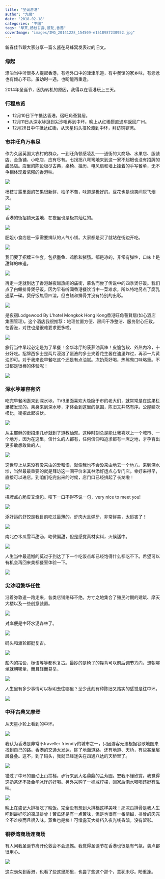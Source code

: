 ```yaml
---
title: "圣诞游港"
author: "九姨"
date: "2018-02-18"
categories: "中国"
tags: "早茶,杨枝甘露,渡轮,香港"
coverImage: "images/IMG_20141228_154509-e1518987230952.jpg"
---
```


新春佳节跟大家分享一篇么酱在马蜂窝发表过的旧文。

### 缘起

漂泊当中听很多人提起香港，有老外口中的津津乐道，有中餐馆的家乡味，有忿忿也有倾心不已。虽幼时一遇，也盼能再重逢。

2014年圣诞节，因为转机的原因，我得以在香港玩上三天。

### 行程总览

- 12月10日下午抵达香港，宿旺角薈賢居。
- 12月11日从深水埗逛到尖沙咀再到中环，晚上从红磡搭直通车返回广州。
- 12月28日中午抵达红磡，从天星码头搭轮渡到中环，拜访铜锣湾。

### 市井旺角万事足

作为久居英国大农村的群众，一到旺角顿感凌乱——通街的大商场、水果店、服装店、金鱼铺、小吃店，应有尽有。七拐拐八弯弯地来到这一家不起眼也没有招牌的甜品店。店里的陈设极尽古典，桌椅、挂历、电风扇和墙上挂着的手写餐单，无不争相体现着浓郁的香港味。

![](images/IMG_20141210_213917.jpg)

杨枝甘露里面的芒果很新鲜、柚子不苦，味道是极好的。豆花也是谈笑间灰飞烟灭。

![](images/IMG_20141210_213228-e1518986186494.jpg)

香港的街招铺天盖地，在夜里也是极其灿烂的。

![](images/IMG_20141210_215349-e1518986210161.jpg)

肥姐小食店是一家需要排队的人气小铺。大家都是买了就站在街边开吃。

![](images/IMG_20141210_220402-e1518986254530.jpg)

我们要了招牌三件套，包括墨鱼、鸡胗和猪肠。都是凉的，非常有弹性，口味上是甜鲜的味道。

![](images/IMG_20141210_220441.jpg)

再走一走就到达了香港越夜越热闹的庙街，慕名而尝了传说中的四季煲仔饭。我们点了白鳝排骨煲仔饭。因为早有听闻香港餐饮当中一菜难求，所以特地另点了腐乳通菜一碟。煲仔饭焦香四溢，但白鳝和排骨并没有特别的出彩。

![](images/IMG_20141210_225100-e1518986590125.jpg)

是夜宿Lodgewood By L'hotel Mongkok Hong Kong香港旺角薈賢居(如心酒店集團管理)。这个酒店我很推荐：地理位置方便、房间干净整洁、服务耐心细致。在香港，对住也是很难要求更多啦。

![](images/IMG_20141211_065757-e1518986661872.jpg)

旅行当中早起必定是为了早餐！金华冰厅的菠萝油真棒！皮脆包软、外热内冷，十分好吃。招牌西多士是两片浸泡了蛋液的多士夹着花生酱在油里炸过，再添一片黄油即可。对于我来说早餐吃这个还是有点油腻。冻奶茶好喝，热鸳鸯口味略重。不过都是很棒的体验呢！

![](images/IMG_20141211_072823.jpg)

### 深水埗兼容有济

吃完早餐闲逛来到深水埗。TVB里面喜欢大隐隐于市的老大们，就常常是在这果栏里被发现的。亲身来到深水埗，才体会到这里的氛围，陈旧又井然有序。公屋鳞次栉比，街招此起彼伏。

![](images/IMG_20141211_075427-e1518986709503.jpg)

从主耶稣的街招走几步就到了道教仙观。这种时刻总是能让我喜欢上一个城市、一个地方，因为在这里，信什么的人都有，任何信仰和追求都有一席之地，才孕育出更多敢想敢做的人。

![](images/IMG_20141211_081244-e1518986745876.jpg)

这世界上从来没有没来由的爱和恨，就像我也不会没来由地去一个地方。来到深水埗，当然最最重要的就是拜访这一间平价米其林添好运点心专门店。幸好来得早，直接可以进店。到咱们吃完出来的时候，店门口已经排起了长龙啦！

![](images/IMG_20141211_094804.jpg)

招牌点心脆皮叉烧包。咬下一口不得不说一句，very nice to meet you!

![](images/IMG_20141211_085511-e1518986782859.jpg)

添好运的虾饺是我目前吃过最薄的。虾肉大且弹牙，非常鲜美，太厉害了！

![](images/IMG_20141211_090821-e1518986830388.jpg)

南北杏木瓜雪耳甜汤，略微偏甜，但是感觉真材实料，火候适中。

![](images/IMG_20141211_092134-e1518986806242.jpg)

人生当中最遗憾的莫过于到达了下一个吃饭点却已经饱得什么都吃不下。希望可以有机会再回来美都餐室体验一下。

![](images/IMG_20141211_111130-e1518986902889.jpg)

### 尖沙咀繁华任性

沿着弥敦道一路走来，各类店铺络绎不绝。方寸之地集合了殖民时期的建筑、摩天大楼以及一些创意装置。

![](images/IMG_20141211_123641-e1518986992338.jpg)

对岸便是中环水泥森林了。

![](images/IMG_20141211_124920.jpg)

码头和渡轮都挺复古。

![](images/IMG_20141211_131829.jpg)

船内的摆设、标语等等都也复古。最妙的是椅子的靠背可以前后调节方向，想朝哪坐就朝哪坐，而且轻而易举。

![](images/IMG_20141211_131028.jpg)

人生里有多少事情可以标明去往哪里？至少此刻有种陈旧又踏实的感觉是往中环。

![](images/IMG_20141228_154509-e1518987230952.jpg)

### 中环古典又摩登

从天星小轮上看到的中环。

![](images/IMG_20141228_160225.jpg)

我认为香港是非常不traveller friendly的城市之一，只因游客无法根据谷歌地图来找到自己的路。香港的交通太发达，除了地面道路，还有地道、天桥，有些甚至层层叠叠。这不，到了码头，我就已经迷失在四通八达的天桥里了。

![](images/IMG_20141211_132734.jpg)

错过了中环的自动上山扶梯，步行来到大名鼎鼎的兰芳园。恕我不懂欣赏，我觉得这奶茶还不及金华冰厅的好喝。另外采购了一桶咸柠檬，回家后泡水喝喝还挺有滋味。

![](images/IMG_20141211_073947.jpg)

晚上在盛记大排档吃了晚饭。完全没有想到大排档这样美味！那凉瓜排骨是我人生吃到最好吃的凉瓜排骨！苦瓜还是有一点苦味，但是也很有一番清甜，排骨的肉完全不难咬而且很入味。蒸鱼也是棒！可惜露天大排档入夜光线昏暗，没有留影。

### 铜锣湾商场连商场

有人问我圣诞节离开伦敦会不会遗憾。我觉得圣诞节在香港也很是有气氛，装点都很用心。

![](images/IMG_20141228_170107-e1518987326629.jpg)

这次匆匆到香港，也看了些这里那里，也尝了些这个那个，意犹未尽。盼重逢。
